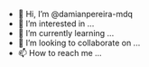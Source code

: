 - 👋 Hi, I’m @damianpereira-mdq
- 👀 I’m interested in ...
- 🌱 I’m currently learning ...
- 💞️ I’m looking to collaborate on ...
- 📫 How to reach me ...

<!---
damianpereira-mdq/damianpereira-mdq is a ✨ special ✨ repository because its `README.md` (this file) appears on your GitHub profile.
You can click the Preview link to take a look at your changes.
--->
